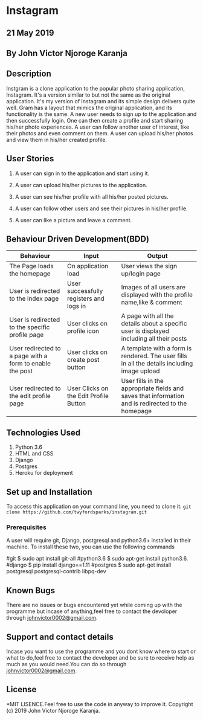 # Instagram

## 21 May 2019

## By John Victor Njoroge Karanja

## Description

Instgram is a clone application to the popular photo sharing application, Instagram. It's a version similar to but not the same as the original application. It's my version of Instagram and its simple design delivers quite well. Gram has a layout that mimics the original application, and its functionality is the same. A new user needs to sign up to the application and then successfully login. One can then create a profile and start sharing his/her photo experiences.
A user can follow another user of interest, like their photos and even comment on them.
A user can upload his/her photos and view them in his/her created profile.

## User Stories

1. A user can sign in to the application and start using it.

2. A user can upload his/her pictures to the application.

3. A user can  see his/her profile with all his/her posted pictures.

4. A user can follow other users and see their pictures in his/her profile.
5. A user can like a picture and leave a comment.

## Behaviour Driven Development(BDD)

| Behaviour                                                | Input                                   | Output                                                                                       |
|----------------------------------------------------------|-----------------------------------------|----------------------------------------------------------------------------------------------|
| The Page loads the homepage                              | On application load                     | User views the sign up/login page                                                            |
| User is redirected to the index page                     | User successfully registers and logs in | Images of all users are displayed with the profile name,like & comment                       |
| User is redirected to the specific profile page          | User clicks on profile icon             | A page with all the details about a specific user is displayed including all their posts     |
| User redirected to a page with a form to enable the post | User clicks on create post button       | A template with a form is rendered. The user fills in all the details including image upload |
| User redirected to the edit profile page|User Clicks on the Edit Profile Button|User fills in the appropriate fields and saves that information and is redirected to the homepage|

## Technologies Used

1. Python 3.6
2. HTML and CSS
3. Django
4. Postgres
5. Heroku for deployment

## Set up and Installation

To access this application on your command line, you need to clone it.
`git clone https://github.com/twyfordsparks/instagram.git`

### Prerequisites

A user will require git, Django, postgresql and python3.6+ installed in their machine.
To install these two, you can use the following commands

 #git
    $ sudo apt install git-all
 #python3.6
    $ sudo apt-get install python3.6.
 #django
    $ pip install django==1.11
 #postgres
    $ sudo apt-get install postgresql postgresql-contrib libpq-dev

## Known Bugs

There are no issues or bugs encountered yet while coming up with the programme but incase of anything,feel free to contact the devoloper through johnvictor0002@gmail.com.

## Support and contact details

Incase you want to use the programme and you dont know where to start or what to do,feel free to contact the developer and be sure to receive help as much as you would need.You can do so through johnvictor0002@gmail.com.

## License

*MIT LISENCE.Feel free to use the code in anyway to improve it.
Copyright (c) 2019 John Victor Njoroge Karanja.